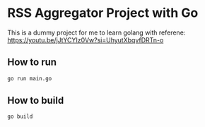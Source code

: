 # RSS Aggregator Project with Go
This is a dummy project for me to learn golang with referene: 
https://youtu.be/jJtYCYIz0Vw?si=UhyutXbqvfDRTn-o

## How to run
```bash
go run main.go
```

## How to build
```bash
go build
```
